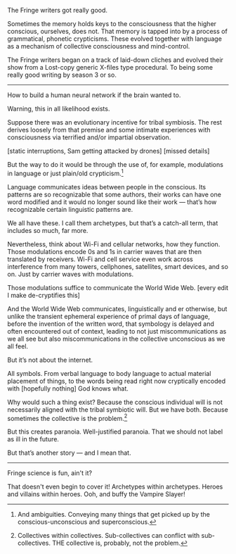 The Fringe writers got really good.

Sometimes the memory holds keys to the consciousness that the higher conscious, ourselves, does not. That memory is tapped into by a process of grammatical, phonetic crypticisms. These evolved together with language as a mechanism of collective consciousness and mind-control.

The Fringe writers began on a track of laid-down cliches and evolved their show from a Lost-copy generic X-files type procedural. To being some really good writing by season 3 or so. 

---

How to build a human neural network if the brain wanted to. 

Warning, this in all likelihood exists. 

Suppose there was an evolutionary incentive for tribal symbiosis. The rest derives loosely from that premise and some intimate experiences with consciousness via terrified and/or impartial observation. 

[static interruptions, Sam getting attacked by drones] [missed details]

But the way to do it would be through the use of, for example, modulations in language or just plain/old crypticism.[^2]

Language communicates ideas between people in the conscious. Its patterns are so recognizable that some authors, their works can have one word modified and it would no longer sound like their work — that’s how recognizable certain linguistic patterns are. 

We all have these. I call them archetypes, but that’s a catch-all term, that includes so much, far more. 

Nevertheless, think about Wi-Fi and cellular networks, how they function. Those modulations encode 0s and 1s in carrier waves that are then translated by receivers. Wi-Fi and cell service even work across interference from many towers, cellphones, satellites, smart devices, and so on. Just by carrier waves with modulations. 

Those modulations suffice to communicate the World Wide Web. [every edit I make de-cryptifies this]

And the World Wide Web communicates, linguistically and er otherwise, but unlike the transient ephemeral experience of primal days of language, before the invention of the written word, that symbology is delayed and often encountered out of context, leading to not just miscommunications as we all see but also miscommunications in the collective unconscious as we all feel. 

But it’s not about the internet. 

All symbols. From verbal language to body language to actual material placement of things, to the words being read right now cryptically encoded with [hopefully nothing] God knows what. 

Why would such a thing exist? Because the conscious individual will is not necessarily aligned with the tribal symbiotic will. But we have both. Because sometimes the collective is the problem.[^1]

But this creates paranoia. Well-justified paranoia. That we should not label as ill in the future. 

But that’s another story — and I mean that. 

---

Fringe science is fun, ain't it?

That doesn't even begin to cover it! Archetypes within archetypes. Heroes and villains within heroes. Ooh, and buffy the Vampire Slayer!

[^1]: Collectives within collectives. Sub-collectives can conflict with sub-collectives. THE collective is, probably, not the problem.

[^2]: And ambiguities. Conveying many things that get picked up by the conscious-unconscious and superconscious.
